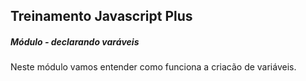 ## Treinamento Javascript Plus

##### Módulo - declarando varáveis

Neste módulo vamos entender como funciona a criacão de variáveis.
